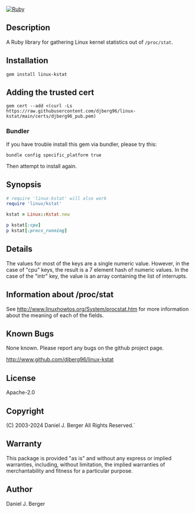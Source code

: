 [![Ruby](https://github.com/djberg96/linux-kstat/actions/workflows/ruby.yml/badge.svg)](https://github.com/djberg96/linux-kstat/actions/workflows/ruby.yml)

## Description

A Ruby library for gathering Linux kernel statistics out of `/proc/stat`.

## Installation

`gem install linux-kstat`

## Adding the trusted cert
`gem cert --add <(curl -Ls https://raw.githubusercontent.com/djberg96/linux-kstat/main/certs/djberg96_pub.pem)`

### Bundler

If you have trouble install this gem via bundler, please try this:

  `bundle config specific_platform true`

Then attempt to install again.

## Synopsis
```ruby
# require 'linux-kstat' will also work
require 'linux/kstat'

kstat = Linux::Kstat.new

p kstat[:cpu]
p kstat[:procs_running]
```

## Details

The values for most of the keys are a single numeric value. However, in the
case of "cpu" keys, the result is a 7 element hash of numeric values. In
the case of the "intr" key, the value is an array containing the list of
interrupts.

## Information about /proc/stat

See http://www.linuxhowtos.org/System/procstat.htm for more information
about the meaning of each of the fields.

## Known Bugs

None known. Please report any bugs on the github project page.

http://www.github.com/djberg96/linux-kstat

## License

Apache-2.0

## Copyright

(C) 2003-2024 Daniel J. Berger
All Rights Reserved.`

## Warranty

This package is provided "as is" and without any express or
implied warranties, including, without limitation, the implied
warranties of merchantability and fitness for a particular purpose.

## Author

Daniel J. Berger
